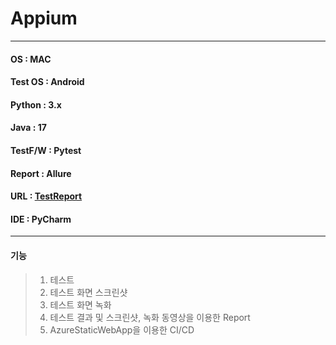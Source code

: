 # Appium

<hr/>

#### OS      : MAC
#### Test OS : Android
#### Python  : 3.x
#### Java    : 17
#### TestF/W : Pytest
#### Report  : Allure
#### URL     : [TestReport](https://icy-smoke-08e20f11e.4.azurestaticapps.net/#)
#### IDE     : PyCharm

<hr/>

#### 기능
> 1. 테스트
> 2. 테스트 화면 스크린샷
> 3. 테스트 화면 녹화
> 4. 테스트 결과 및 스크린샷, 녹화 동영상을 이용한 Report
> 5. AzureStaticWebApp을 이용한 CI/CD
